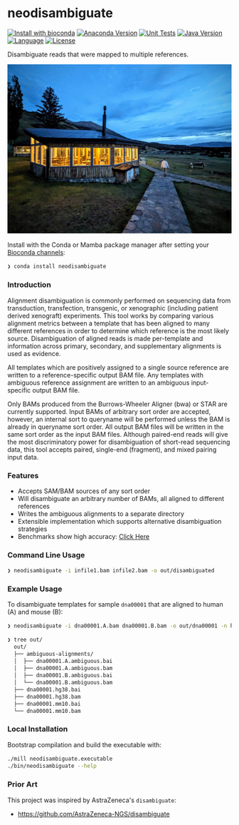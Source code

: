 # neodisambiguate

[![Install with bioconda](https://img.shields.io/badge/Install%20with-bioconda-brightgreen.svg)](http://bioconda.github.io/recipes/neodisambiguate/README.html)
[![Anaconda Version](https://anaconda.org/bioconda/neodisambiguate/badges/version.svg)](http://bioconda.github.io/recipes/neodisambiguate/README.html)
[![Unit Tests](https://github.com/clintval/neodisambiguate/actions/workflows/unit-tests.yml/badge.svg?branch=main)](https://github.com/clintval/neodisambiguate/actions/workflows/unit-tests.yml?query=branch%3Amain)
[![Java Version](https://img.shields.io/badge/java-8,11,17,21-c22d40.svg)](https://github.com/AdoptOpenJDK/homebrew-openjdk)
[![Language](https://img.shields.io/badge/language-scala-c22d40.svg)](https://www.scala-lang.org/)
[![License](https://img.shields.io/badge/license-MIT-blue.svg)](https://github.com/clintval/neodisambiguate/blob/master/LICENSE)

Disambiguate reads that were mapped to multiple references.

![Torres del Paine](.github/img/cover.jpg)

Install with the Conda or Mamba package manager after setting your [Bioconda channels](https://bioconda.github.io/#usage):

```bash
❯ conda install neodisambiguate
```

### Introduction

Alignment disambiguation is commonly performed on sequencing data from transduction, transfection, transgenic, or xenographic (including patient derived xenograft) experiments.
This tool works by comparing various alignment metrics between a template that has been aligned to many different references in order to determine which reference is the most likely source.
Disambiguation of aligned reads is made per-template and information across primary, secondary, and supplementary alignments is used as evidence.

All templates which are positively assigned to a single source reference are written to a reference-specific output BAM file.
Any templates with ambiguous reference assignment are written to an ambiguous input-specific output BAM file.

Only BAMs produced from the Burrows-Wheeler Aligner (bwa) or STAR are currently supported.
Input BAMs of arbitrary sort order are accepted, however, an internal sort to queryname will be performed unless the BAM is already in queryname sort order.
All output BAM files will be written in the same sort order as the input BAM files.
Although paired-end reads will give the most discriminatory power for disambiguation of short-read sequencing data, this tool accepts paired, single-end (fragment), and mixed pairing input data.

### Features

- Accepts SAM/BAM sources of any sort order
- Will disambiguate an arbitrary number of BAMs, all aligned to different references
- Writes the ambiguous alignments to a separate directory
- Extensible implementation which supports alternative disambiguation strategies
- Benchmarks show high accuracy: [Click Here](benchmarks/README.md)

### Command Line Usage

```bash
❯ neodisambiguate -i infile1.bam infile2.bam -o out/disambiguated
```

### Example Usage

To disambiguate templates for sample `dna00001` that are aligned to human (A) and mouse (B):

```bash
❯ neodisambiguate -i dna00001.A.bam dna00001.B.bam -o out/dna00001 -n hg38 mm10
```

```console
❯ tree out/
  out/
  ├── ambiguous-alignments/
  │  ├── dna00001.A.ambiguous.bai
  │  ├── dna00001.A.ambiguous.bam
  │  ├── dna00001.B.ambiguous.bai
  │  └── dna00001.B.ambiguous.bam
  ├── dna00001.hg38.bai
  ├── dna00001.hg38.bam
  ├── dna00001.mm10.bai
  └── dna00001.mm10.bam
```

### Local Installation

Bootstrap compilation and build the executable with:

```bash
./mill neodisambiguate.executable
./bin/neodisambiguate --help
```

### Prior Art

This project was inspired by AstraZeneca's `disambiguate`:

- https://github.com/AstraZeneca-NGS/disambiguate
